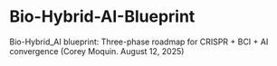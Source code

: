 # Bio-Hybrid-AI-Blueprint
Bio-Hybrid_AI blueprint: Three-phase roadmap for CRISPR + BCI + AI convergence (Corey Moquin. August 12, 2025)
